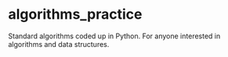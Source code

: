 # algorithms_practice
Standard algorithms coded up in Python. For anyone interested in algorithms and data structures.

